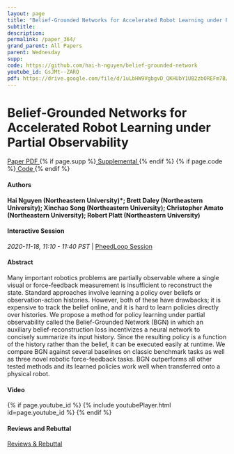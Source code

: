 ```yaml
---
layout: page
title: "Belief-Grounded Networks for Accelerated Robot Learning under Partial Observability"
subtitle: 
description:
permalink: /paper_364/
grand_parent: All Papers
parent: Wednesday
supp: 
code: https://github.com/hai-h-nguyen/belief-grounded-network
youtube_id: GsJMt--ZARQ
pdf: https://drive.google.com/file/d/1uLbHW9VgbgvD_QKHUbY1UB2zbOREFm7B/view
---
```


# Belief-Grounded Networks for Accelerated Robot Learning under Partial Observability

<a href="https://drive.google.com/file/d/1uLbHW9VgbgvD_QKHUbY1UB2zbOREFm7B/view" target="_blank" rel="noopener noreferrer" class="btn btn-blue"><i class="fa fa-file-text-o" aria-hidden="true"></i> Paper PDF </a> {% if page.supp %}<a href="" target="_blank" rel="noopener noreferrer" class="btn btn-green"><i class="fa fa-file-text-o" aria-hidden="true"></i> Supplemental </a>{% endif %} {% if page.code %}<a href="https://github.com/hai-h-nguyen/belief-grounded-network" target="_blank" rel="noopener noreferrer" class="btn"><i class="fa fa-github" aria-hidden="true"></i> Code </a>{% endif %} 

#### Authors
**Hai Nguyen (Northeastern University)*; Brett Daley (Northeastern University); Xinchao Song (Northeastern University); Christopher Amato (Northeastern University); Robert Platt (Northeastern University)**

#### Interactive Session
<em>2020-11-18, 11:10 - 11:40 PST </em> | <a href="https://pheedloop.com/corl2020/virtual/?page=sessions&section=SESARRVX7M3EN8WN2" target="_blank" rel="noopener noreferrer"> PheedLoop Session <i class="fa fa-external-link" aria-hidden="true"></i> </a> 

#### Abstract
Many important robotics problems are partially observable where a single visual or force-feedback measurement is insufficient to reconstruct the state. Standard approaches involve learning a policy over beliefs or observation-action histories.    However, both of these have drawbacks; it is expensive to track the belief online, and it is hard to learn policies directly over histories. We propose a method for policy learning under partial observability called the Belief-Grounded Network (BGN) in which an auxiliary belief-reconstruction loss incentivizes a neural network to concisely summarize its input history. Since the resulting policy is a function of the history rather than the belief, it can be executed easily at runtime. We compare BGN against several baselines on classic benchmark tasks as well as three novel robotic force-feedback tasks. BGN outperforms all other tested methods and its learned policies work well when transferred onto a physical robot.

#### Video
{% if page.youtube_id %}
{% include youtubePlayer.html id=page.youtube_id %}
{% endif %}

#### Reviews and Rebuttal
<a href="https://drive.google.com/file/d/1iLJIY5OCNQdA7MYiT9K_NDiqmG0c6bpm/view" target="_blank" rel="noopener noreferrer" class="btn btn-purple"><i class="fa fa-pencil-square-o" aria-hidden="true"></i> Reviews & Rebuttal </a>

